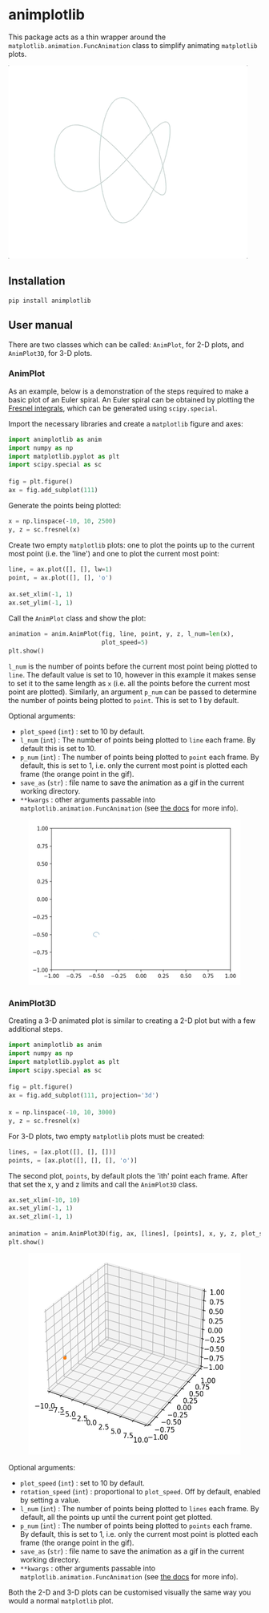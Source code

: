 # animplotlib

This package acts as a thin wrapper around the
`matplotlib.animation.FuncAnimation` class to simplify animating `matplotlib`
plots.

![](examples/gifs/trefoil-knot.gif)

## Installation

```
pip install animplotlib
```


## User manual  

There are two classes which can be called: `AnimPlot`, for 2-D plots,
and `AnimPlot3D`, for 3-D plots.

### AnimPlot

As an example, below is a demonstration of the steps required to make a
basic plot of an Euler spiral. An Euler spiral can be obtained by plotting
the [Fresnel integrals](https://en.wikipedia.org/wiki/Fresnel_integral),
which can be generated using `scipy.special`.

Import the necessary libraries and create a `matplotlib` figure and axes:

```python
import animplotlib as anim
import numpy as np
import matplotlib.pyplot as plt
import scipy.special as sc

fig = plt.figure()
ax = fig.add_subplot(111)
```

Generate the points being plotted:

```python
x = np.linspace(-10, 10, 2500)
y, z = sc.fresnel(x)
```

Create two empty `matplotlib` plots: one to plot the points up to the current
most point (i.e. the 'line') and one to plot the current most point:

```python
line, = ax.plot([], [], lw=1)
point, = ax.plot([], [], 'o')

ax.set_xlim(-1, 1)
ax.set_ylim(-1, 1)
```
 
Call the `AnimPlot` class and show the plot:

```python
animation = anim.AnimPlot(fig, line, point, y, z, l_num=len(x),
                          plot_speed=5)
plt.show()
```

`l_num` is the number of points before the current most point being plotted to
`line`. The default value is set to 10, however in this example it makes sense
to set it to the same length as `x` (i.e. all the points before the current most
point are plotted). Similarly, an argument `p_num` can be passed to determine
the number of points being plotted to `point`. This is set to 1 by default.

Optional arguments:
* `plot_speed` (`int`) : set to 10 by default.
* `l_num` (`int`) : The number of points being plotted to `line` each frame. By
default this is set to 10.
* `p_num` (`int`) : The number of points being plotted to `point` each frame. By
default, this is set to 1, i.e. only the current most point is plotted each
frame (the orange point in the gif).
* `save_as` (`str`) : file name to save the animation as a gif in the
  current working directory.
* `**kwargs` : other arguments passable into
`matplotlib.animation.FuncAnimation` (see [the docs](https://matplotlib.org/3.1.0/api/_as_gen/matplotlib.animation.FuncAnimation.html) for more info).

<!-- ![](examples/gifs/fresnel_2d.gif =450x331) -->

<center>
  <figure> 
    <img src="https://raw.githubusercontent.com/aymenhafeez/animplotlib/master/examples/gifs/fresnel_2d.gif" height='331' width='450' /> 
  </figure>
</center>

### AnimPlot3D

Creating a 3-D animated plot is similar to creating a 2-D plot but with a
few additional steps.

```python
import animplotlib as anim
import numpy as np
import matplotlib.pyplot as plt
import scipy.special as sc

fig = plt.figure()
ax = fig.add_subplot(111, projection='3d')

x = np.linspace(-10, 10, 3000)
y, z = sc.fresnel(x)
```

For 3-D plots, two empty `matplotlib` plots must be created:

```python
lines, = [ax.plot([], [], [])]
points, = [ax.plot([], [], [], 'o')]
```

The second plot, `points`, by default plots the 'ith' point each frame. After
that set the x, y and z limits and call the `AnimPlot3D` class.

```python
ax.set_xlim(-10, 10)
ax.set_ylim(-1, 1)
ax.set_zlim(-1, 1)

animation = anim.AnimPlot3D(fig, ax, [lines], [points], x, y, z, plot_speed=5)
plt.show()
```

<!-- ![](examples/gifs/fresnel_3d.gif =450x402) -->

<center>
  <figure> 
    <img src="https://raw.githubusercontent.com/aymenhafeez/animplotlib/master/examples/gifs/fresnel_3d.gif" height='402' width='450' /> 
  </figure>
</center>

Optional arguments:
* `plot_speed` (`int`) : set to 10 by default.
* `rotation_speed` (`int`) : proportional to `plot_speed`. Off by default,
enabled by setting a value.
* `l_num` (`int`) : The number of points being plotted to `lines` each frame. By
default, all the points up until the current point get plotted.
* `p_num` (`int`) : The number of points being plotted to `points` each frame. By
default, this is set to 1, i.e. only the current most point is plotted each
frame (the orange point in the gif).
* `save_as` (`str`) : file name to save the animation as a gif in the
  current working directory.
* `**kwargs` : other arguments passable into
`matplotlib.animation.FuncAnimation` (see [the
docs](https://matplotlib.org/3.1.0/api/_as_gen/matplotlib.animation.FuncAnimation.html)
for more info).

Both the 2-D and 3-D plots can be customised visually the same way you would
a normal `matplotlib` plot.
